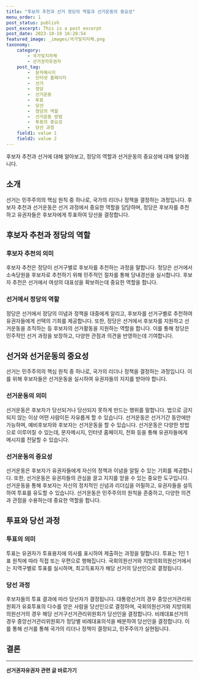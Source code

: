 ```yaml
---
title: "후보자 추천과 선거 정당의 역할과 선거운동의 중요성"
menu_order: 1
post_status: publish
post_excerpt: This is a post excerpt
post_date: 2023-10-19 16:28:54
featured_image: _images/국가및지자체.png
taxonomy:
    category:
        - 국가및지자체
        - 선거권자유권자
    post_tag:
        -  문자메시지
        -  인터넷 홈페이지
        -  선거
        -  정당
        -  선거운동
        -  투표
        -  당선
        -  정당의 역할
        -  선거운동 방법
        -  투표의 중요성
        -  당선 과정
    field1: value 1
    field2: value 2
---
```



 후보자 추천과 선거에 대해 알아보고, 정당의 역할과 선거운동의 중요성에 대해 알아봅니다.

## 소개

선거는 민주주의의 핵심 원칙 중 하나로, 국가의 리더나 정책을 결정하는 과정입니다. 후보자 추천과 선거운동은 선거 과정에서 중요한 역할을 담당하며, 정당은 후보자를 추천하고 유권자들은 후보자에게 투표하여 당선을 결정합니다.

## 후보자 추천과 정당의 역할

### 후보자 추천의 의미

후보자 추천은 정당이 선거구별로 후보자를 추천하는 과정을 말합니다. 정당은 선거에서 소속당원을 후보자로 추천하기 위해 민주적인 절차를 통해 당내경선을 실시합니다. 후보자 추천은 선거에서 여성의 대표성을 확보하는데 중요한 역할을 합니다.

### 선거에서 정당의 역할

정당은 선거에서 정당의 이념과 정책을 대중에게 알리고, 후보자를 선거구별로 추천하여 유권자들에게 선택의 기회를 제공합니다. 또한, 정당은 선거에서 후보자를 지원하고 선거운동을 조직하는 등 후보자의 선거활동을 지원하는 역할을 합니다. 이를 통해 정당은 민주적인 선거 과정을 보장하고, 다양한 관점과 의견을 반영하는데 기여합니다.

## 선거와 선거운동의 중요성

선거는 민주주의의 핵심 원칙 중 하나로, 국가의 리더나 정책을 결정하는 과정입니다. 이를 위해 후보자들은 선거운동을 실시하여 유권자들의 지지를 받아야 합니다.

### 선거운동의 의미

선거운동은 후보자가 당선되거나 당선되지 못하게 만드는 행위를 말합니다. 법으로 금지되지 않는 이상 어떤 사람이든 자유롭게 할 수 있습니다. 선거운동은 선거기간 동안에만 가능하며, 예비후보자와 후보자는 선거운동을 할 수 있습니다. 선거운동은 다양한 방법으로 이루어질 수 있는데, 문자메시지, 인터넷 홈페이지, 전화 등을 통해 유권자들에게 메시지를 전달할 수 있습니다.

### 선거운동의 중요성

선거운동은 후보자가 유권자들에게 자신의 정책과 이념을 알릴 수 있는 기회를 제공합니다. 또한, 선거운동은 유권자들의 관심을 끌고 지지를 얻을 수 있는 중요한 도구입니다. 선거운동을 통해 후보자는 자신의 정치적인 신념과 리더십을 어필하고, 유권자들을 설득하여 투표를 유도할 수 있습니다. 선거운동은 민주주의의 원칙을 존중하고, 다양한 의견과 관점을 수용하는데 중요한 역할을 합니다.

## 투표와 당선 과정

### 투표의 의미

투표는 유권자가 투표용지에 의사를 표시하여 제출하는 과정을 말합니다. 투표는 1인 1표 원칙에 따라 직접 또는 우편으로 행해집니다. 국회의원선거와 지방의회의원선거에서는 지역구별로 투표를 실시하며, 최고득표자가 해당 선거의 당선인으로 결정됩니다.

### 당선 과정

후보자들의 투표 결과에 따라 당선자가 결정됩니다. 대통령선거의 경우 중앙선거관리위원회가 유효투표의 다수를 얻은 사람을 당선인으로 결정하며, 국회의원선거와 지방의회의원선거의 경우 해당 선거구선거관리위원회가 당선인을 결정합니다. 비례대표선거의 경우 중앙선거관리위원회가 정당별 비례대표의석을 배분하여 당선인을 결정합니다. 이를 통해 선거를 통해 국가의 리더나 정책이 결정되고, 민주주의가 실현됩니다.

## 결론
<!-- wp:separator -->
<hr class="wp-block-separator has-alpha-channel-opacity"/>
<!-- /wp:separator -->
<!-- wp:group {"backgroundColor":"base","layout":{"type":"constrained"}} -->
<div class="wp-block-group has-base-background-color has-background"><!-- wp:paragraph {"align":"center","fontSize":"large"} -->
<p class="has-text-align-center has-large-font-size"><strong>선거권자유권자 관련 글 바로가기</strong></p>
<!-- /wp:paragraph -->


<!-- wp:latest-posts
{"categories":[{"id":7202,"count":19,"description":"","link":"https://uknowlaw.com/category/%ec%84%a0%ea%b1%b0%ea%b6%8c%ec%9e%90%ec%9c%a0%ea%b6%8c%ec%9e%90/","name":"선거권자유권자","slug":"선거권자유권자","taxonomy":"category","parent":0,"meta":[],"_links":{"self":[{"href":"https://uknowlaw.com/wp-json/wp/v2/categories/7202"}],"collection":[{"href":"https://uknowlaw.com/wp-json/wp/v2/categories"}],"about":[{"href":"https://uknowlaw.com/wp-json/wp/v2/taxonomies/category"}],"wp:post_type":[{"href":"https://uknowlaw.com/wp-json/wp/v2/posts?categories=7202"}],"curies":[{"name":"wp","href":"https://api.w.org/{rel}","templated":true}]}}],"postsToShow":100,"excerptLength":28,"postLayout":"grid","columns":2,"featuredImageAlign":"left","featuredImageSizeSlug":"large","fontSize":"medium"} /--></div>
<!-- /wp:group -->